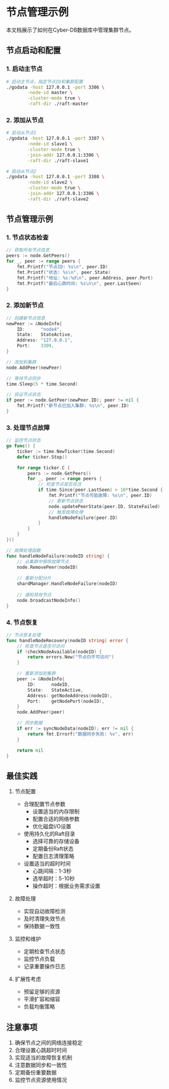 # 节点管理示例

本文档展示了如何在Cyber-DB数据库中管理集群节点。

## 节点启动和配置

### 1. 启动主节点

```bash
# 启动主节点，指定节点ID和集群配置
./godata -host 127.0.0.1 -port 3306 \
        -node-id master \
        -cluster-mode true \
        -raft-dir ./raft-master
```

### 2. 添加从节点

```bash
# 启动从节点1
./godata -host 127.0.0.1 -port 3307 \
        -node-id slave1 \
        -cluster-mode true \
        -join-addr 127.0.0.1:3306 \
        -raft-dir ./raft-slave1

# 启动从节点2
./godata -host 127.0.0.1 -port 3308 \
        -node-id slave2 \
        -cluster-mode true \
        -join-addr 127.0.0.1:3306 \
        -raft-dir ./raft-slave2
```

## 节点管理示例

### 1. 节点状态检查

```go
// 获取所有节点信息
peers := node.GetPeers()
for _, peer := range peers {
    fmt.Printf("节点ID: %s\n", peer.ID)
    fmt.Printf("状态: %s\n", peer.State)
    fmt.Printf("地址: %s:%d\n", peer.Address, peer.Port)
    fmt.Printf("最后心跳时间: %s\n\n", peer.LastSeen)
}
```

### 2. 添加新节点

```go
// 创建新节点信息
newPeer := &NodeInfo{
    ID:      "node4",
    State:   StateActive,
    Address: "127.0.0.1",
    Port:    3309,
}

// 添加到集群
node.AddPeer(newPeer)

// 等待节点同步
time.Sleep(5 * time.Second)

// 验证节点状态
if peer := node.GetPeer(newPeer.ID); peer != nil {
    fmt.Printf("新节点已加入集群: %s\n", peer.ID)
}
```

### 3. 处理节点故障

```go
// 监控节点状态
go func() {
    ticker := time.NewTicker(time.Second)
    defer ticker.Stop()

    for range ticker.C {
        peers := node.GetPeers()
        for _, peer := range peers {
            // 检查节点是否存活
            if time.Since(peer.LastSeen) > 10*time.Second {
                fmt.Printf("节点可能故障: %s\n", peer.ID)
                // 更新节点状态
                node.updatePeerState(peer.ID, StateFailed)
                // 触发故障处理
                handleNodeFailure(peer.ID)
            }
        }
    }
}()

// 故障处理函数
func handleNodeFailure(nodeID string) {
    // 从集群中移除故障节点
    node.RemovePeer(nodeID)
    
    // 重新分配分片
    shardManager.HandleNodeFailure(nodeID)
    
    // 通知其他节点
    node.broadcastNodeInfo()
}
```

### 4. 节点恢复

```go
// 节点恢复处理
func handleNodeRecovery(nodeID string) error {
    // 检查节点是否可访问
    if !checkNodeAvailable(nodeID) {
        return errors.New("节点仍不可访问")
    }

    // 重新添加到集群
    peer := &NodeInfo{
        ID:      nodeID,
        State:   StateActive,
        Address: getNodeAddress(nodeID),
        Port:    getNodePort(nodeID),
    }
    node.AddPeer(peer)

    // 同步数据
    if err := syncNodeData(nodeID); err != nil {
        return fmt.Errorf("数据同步失败: %v", err)
    }

    return nil
}
```

## 最佳实践

1. 节点配置
   - 合理配置节点参数
     * 设置适当的内存限制
     * 配置合适的网络参数
     * 优化磁盘I/O设置
   - 使用持久化的Raft目录
     * 选择可靠的存储设备
     * 定期备份Raft状态
     * 配置日志清理策略
   - 设置适当的超时时间
     * 心跳间隔：1-3秒
     * 选举超时：5-10秒
     * 操作超时：根据业务需求设置

2. 故障处理
   - 实现自动故障检测
   - 及时清理失效节点
   - 保持数据一致性

3. 监控和维护
   - 定期检查节点状态
   - 监控节点负载
   - 记录重要操作日志

4. 扩展性考虑
   - 预留足够的资源
   - 平滑扩容和缩容
   - 负载均衡策略

## 注意事项

1. 确保节点之间的网络连接稳定
2. 合理设置心跳超时时间
3. 实现适当的故障恢复机制
4. 注意数据同步和一致性
5. 定期备份重要数据
6. 监控节点资源使用情况